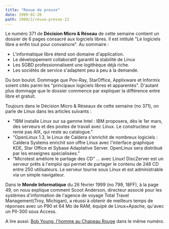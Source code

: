 ```yaml
---
title: "Revue de presse"
date: 1999-02-26
path: 1999/2/revue-presse-13
---
```


<P>Le numéro 371 de <B>Décision Micro &amp; Réseau</B> de cette semaine
contient un dossier de 6 pages consacré aux logiciels libres. Il est
intitulé "Le logiciels libre a enfin tout pour convaincre". Au sommaire
:</P>

<UL>

<LI>L'informatique libre étend son domaine d'application.
<LI>Le développement collaboratif garantit la stabilité de Linux
<LI>Les SGBD professionnalisent une logithèque déjà riche.
<LI>Les sociétés de service s'adaptent peu à peu à la demande.
</UL>

<P>Du bon boulot. Dommage que Pov-Ray, StarOffice, Applixware et Informix
soient cités parmi les "principaux logiciels libres et
apparentés". D'autant plus dommage que le dossier commence par
expliquer la différence entre libre et gratuit.</P>

<P>Toujours dans le Décision Micro &amp; Réseaux de cette semaine (no 371),
on parle de Linux dans les articles suivants :</P>

<UL>

<LI>"IBM installe Linux sur sa gamme Intel : IBM proposera, dès le
1er mars, des serveurs et des postes de travail avec Linux. Le
constructeur ne renie pas AIX, qui reste au catalogue."
<LI>"OpenLinux 1.3, le Linux de Caldera s'enrichit de nombreux
logiciels : Caldera Systems enrichit son offre Linux avec
l'interface graphique KDE, Star Office et Sybase Adaptative
Server. OpenLinux sera distribué par les enseignes
spécialisées."
<LI>"Microtest améliore le partage des CD"
... avec Linux! DiscZerver est un serveur prêts à l'emploi qui permet
de partager le contenu de 248 CD entre 250 utilisateurs. Le serveur
tourne sous Linux et est administrable via un simple navigateur.
</UL>

<P>
Dans le <B>Monde Informatique</B> du 26 février 1999 (no 799, 18FF), à la
page 49, on nous explique comment Scoot Anderson, directeur associé
pour les systèmes d'information de l'agence de voyage Total Travel
Management(Troy, Michigan), a réussi à obtenir de meilleurs temps de
réponses avec un P90 et 64 Mo de RAM, équipé de Linux+Apache, qu'avec
un PII-300 sous Access.
</P>

<P>
A lire aussi: <A HREF="http://195.10.58.13/src/lmi/article/articlel.nsf/article/17934F5C1578A782C12567230030A2EB?OpenDocument">Bob
Young, l'homme au Chapeau Rouge</A> dans le même numéro.
</P>


